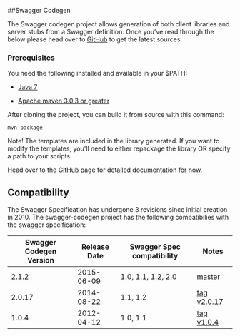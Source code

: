 ##Swagger Codegen

The Swagger codegen project allows generation of both client libraries and server stubs from a Swagger definition. Once you've read through the below please head over to [GitHub](https://github.com/swagger-api/swagger-codegen/tree/develop_2.0) to get the latest sources.

### Prerequisites
You need the following installed and available in your $PATH:

* [Java 7](http://java.oracle.com)

* [Apache maven 3.0.3 or greater](http://maven.apache.org/)

After cloning the project, you can build it from source with this command:

```
mvn package
```

Note!  The templates are included in the library generated.  If you want to modify the templates, you'll need to either repackage the library OR specify a path to your scripts

Head over to the [GitHub page](https://github.com/swagger-api/swagger-codegen/blob/master/README.md) for detailed documentation for now.

## Compatibility
The Swagger Specification has undergone 3 revisions since initial creation in 2010.  The swagger-codegen project has the following compatibilies with the swagger specification:

Swagger Codegen Version | Release Date | Swagger Spec compatibility | Notes
----------------------- | ------------ | -------------------------- | -----
2.1.2                | 2015-06-09   | 1.0, 1.1, 1.2, 2.0   | [master](https://github.com/swagger-api/swagger-codegen)
2.0.17                  | 2014-08-22   | 1.1, 1.2      | [tag v2.0.17](https://github.com/swagger-api/swagger-codegen/tree/2.0.17)
1.0.4                   | 2012-04-12   | 1.0, 1.1      | [tag v1.0.4](https://github.com/swagger-api/swagger-codegen/tree/swagger-codegen_2.9.1-1.1)


